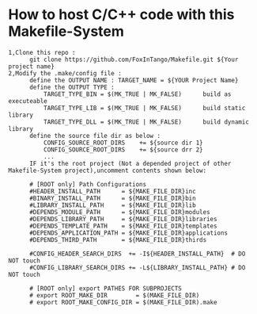 # 
# How to host C/C++ code with this Makefile-System
    1,Clone this repo : 
          git clone https://github.com/FoxInTango/Makefile.git ${Your project name}
    2,Modify the .make/config file :
          define the OUTPUT NAME : TARGET_NAME = ${YOUR Project Name}
          define the OUTPUT TYPE : 
              TARGET_TYPE_BIN = $(MK_TRUE | MK_FALSE)      build as executeable
              TARGET_TYPE_LIB = $(MK_TRUE | MK_FALSE)      build static  library
              TARGET_TYPE_DLL = $(MK_TRUE | MK_FALSE)      build dynamic library
          define the source file dir as below : 
              CONFIG_SOURCE_ROOT_DIRS    += ${source dir 1}
              CONFIG_SOURCE_ROOT_DIRS    += ${source drr 2} 
              ...
          IF it's the root project (Not a depended project of other Makefile-System project),uncomment contents shown below:

          # [ROOT only] Path Configurations
          #HEADER_INSTALL_PATH      = ${MAKE_FILE_DIR}inc
          #BINARY_INSTALL_PATH      = ${MAKE_FILE_DIR}bin
          #LIBRARY_INSTALL_PATH     = ${MAKE_FILE_DIR}lib
          #DEPENDS_MODULE_PATH      = ${MAKE_FILE_DIR}modules
          #DEPENDS_LIBRARY_PATH     = ${MAKE_FILE_DIR}libraries
          #DEPENDS_TEMPLATE_PATH    = ${MAKE_FILE_DIR}templates
          #DEPENDS_APPLICATION_PATH = ${MAKE_FILE_DIR}applications
          #DEPENDS_THIRD_PATH       = ${MAKE_FILE_DIR}thirds

          #CONFIG_HEADER_SEARCH_DIRS  += -I${HEADER_INSTALL_PATH}  # DO NOT touch
          #CONFIG_LIBRARY_SEARCH_DIRS += -L${LIBRARY_INSTALL_PATH} # DO NOT touch

          # [ROOT only] export PATHES FOR SUBPROJECTS
          # export ROOT_MAKE_DIR        = $(MAKE_FILE_DIR)
          # export ROOT_MAKE_CONFIG_DIR = $(MAKE_FILE_DIR).make
